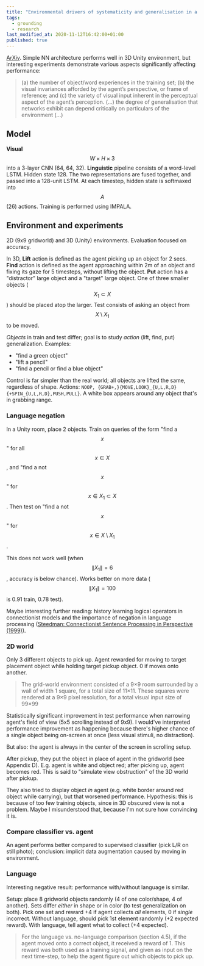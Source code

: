 ```yaml
---
title: "Environmental drivers of systematicity and generalisation in a situated agent"
tags:
  - grounding
  - research
last_modified_at: 2020-11-12T16:42:00+01:00
published: true
---
```



[ArXiv](https://arxiv.org/pdf/1910.00571.pdf). Simple NN architecture performs
well in 3D Unity environment, but interesting experiments demonstrate various
aspects significantly affecting performance:

> (a) the number of object/word experiences in the training set; (b) the visual
> invariances afforded by the agent’s perspective, or frame of reference; and
> (c) the variety of visual input inherent in the perceptual aspect of the
> agent’s perception. (...) the degree of generalisation that networks exhibit
> can depend critically on particulars of the environment (...)


## Model

**Visual** $$W \times H \times 3$$ into a 3-layer CNN (64, 64, 32).
**Linguistic** pipeline consists of a word-level LSTM. Hidden state 128.
The two representations are fused together, and passed into a 128-unit LSTM.
At each timestep, hidden state is softmaxed into $$A$$ (26) actions.
Training is performed using IMPALA.


## Environment and experiments

2D (9x9 gridworld) and 3D (Unity) environments.
Evaluation focused on accuracy.

In 3D, **Lift** action is defined as the agent picking up an object for 2 secs.
**Find** action is defined as the agent approaching within 2m of an object and
fixing its gaze for 5 timesteps, without lifting the object.
**Put** action has a "distractor" large object and a "target" large object. One
of three smaller objects ($$X_1 \subset X$$) should be placed atop the larger.
Test consists of asking an object from $$X \setminus X_1$$ to be moved.

*Objects* in train and test differ;
goal is to study *action* (lift, find, put) generalization.
Examples:
* "find a green object"
* "lift a pencil"
* "find a pencil or find a blue object"

Control is far simpler than the real world; all objects are lifted the same,
regardless of shape.
Actions: `NOOP, {GRAB+,}{MOVE,LOOK}_{U,L,R,D}{+SPIN_{U,L,R,D},PUSH,PULL}`.
A white box appears around any object that's in grabbing range.


### Language negation

In a Unity room, place 2 objects.
Train on queries of the form
"find a $$x$$" for all $$x \in X$$,
and "find a not $$x$$" for $$x \in X_1 \subset X$$.
Then test on "find a not $$x$$" for $$x \in X \setminus X_1$$.

This does not work well (when $$\|X_1\|=6$$, accuracy is below chance).
Works better on more data ($$\|X_1\|=100$$ is 0.91 train, 0.78 test).

Maybe interesting further reading: history learning logical operators in
connectionist models and the importance of negation in language processing
([Steedman: Connectionist Sentence Processing in Perspective (1999)](http://www.coli.uni-saarland.de/~crocker/Teaching/Connectionist/CogSci99-Steedman.pdf)).


### 2D world

Only 3 different objects to pick up.
Agent rewarded for moving to target placement object while holding target pickup
object. 0 if moves onto another.

> The grid-world environment consisted of a 9×9 room surrounded by a wall of
> width 1 square, for a total size of 11×11. These squares were rendered at a
> 9×9 pixel resolution, for a total visual input size of 99×99

Statistically significant improvement in test performance when narrowing agent's
field of view (5x5 scrolling instead of 9x9). I would've interpreted performance
improvement as happening because there's higher chance of a single object being
on-screen at once (less visual stimuli, no distraction).

But also: the agent is always in the center of the screen in scrolling setup.

After pickup, they put the object in place of agent in the gridworld (see
Appendix D). E.g. agent is white and object red; after picking up, agent becomes
red. This is said to "simulate view obstruction" of the 3D world after pickup.

They also tried to display object *in* agent (e.g. white border around red
object while carrying), but that worsened performance.
Hypothesis: this is because of too few training objects, since in 3D obscured
view is not a problem.
Maybe I misunderstood that, because I'm not sure how convincing it is.


### Compare classifier vs. agent

An agent performs better compared to supervised classifier (pick L/R on still
photo); conclusion: implicit data augmentation caused by moving in environment.


### Language

Interesting negative result: performance with/without language is similar.

Setup: place 8 gridworld objects randomly (4 of one color/shape, 4 of another).
Sets differ *either* in shape or in color (to test generalization on both).
Pick one set and reward +4 if agent collects *all* elements, 0 if *single*
incorrect. Without language, should pick 1st element randomly (+2 expected
reward). With language, tell agent what to collect (+4 expected).

> For the language vs. no-language comparison (section 4.5), if the agent moved
> onto a correct object, it received a reward of 1. This reward was both used as
> a training signal, and given as input on the next time-step, to help the agent
> figure out which objects to pick up.

